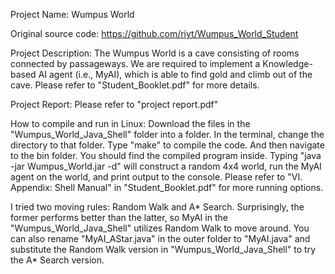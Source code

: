 Project Name: Wumpus World

Original source code: https://github.com/riyt/Wumpus_World_Student

Project Description: The Wumpus World is a cave consisting of rooms connected by passageways. We are required to implement a Knowledge-based AI agent (i.e., MyAI), which is able to find gold and climb out of the cave. Please refer to "Student_Booklet.pdf" for more details.

Project Report: Please refer to "project report.pdf"

How to compile and run in Linux:
Download the files in the "Wumpus_World_Java_Shell" folder into a folder.
In the terminal, change the directory to that folder.
Type "make" to compile the code.
And then navigate to the bin folder. You should find the compiled program inside. Typing "java -jar Wumpus_World.jar -d" will construct a random 4x4 world, run the MyAI agent on the world, and print output to the console. Please refer to "VI. Appendix: Shell Manual" in "Student_Booklet.pdf" for more running options.

I tried two moving rules: Random Walk and A* Search. Surprisingly, the former performs better than the latter, so MyAI in the "Wumpus_World_Java_Shell" utilizes Random Walk to move around. You can also rename "MyAI_AStar.java" in the outer folder to "MyAI.java" and substitute the Random Walk version in "Wumpus_World_Java_Shell" to try the A* Search version.
